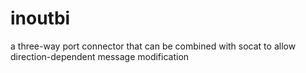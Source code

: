 # inoutbi
a three-way port connector that can be combined with socat to allow direction-dependent message modification
